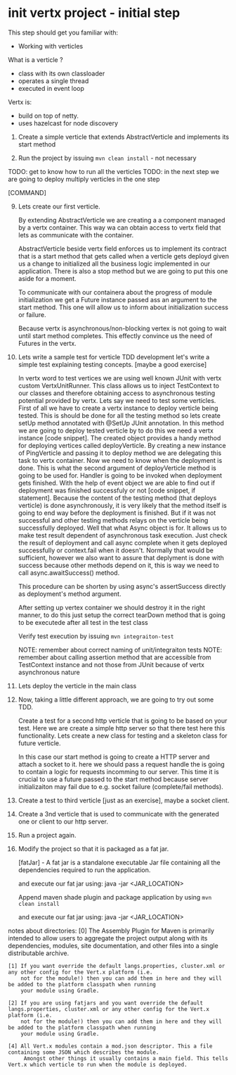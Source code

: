 # init vertx project - initial step

This step should get you familiar with:
* Working with verticles

What is a verticle ? 
* class with its own classloader
* operates a single thread
* executed in event loop

Vertx is:
* build on top of netty.
* uses hazelcast for node discovery

1. Create a simple verticle that extends AbstractVerticle and implements its start method

2. Run the project by issuing 
	``` mvn clean install ``` - not necessary

TODO: get to know how to run all the verticles
TODO: in the next step we are going to deploy multiply verticles in the one step
	
[COMMAND]

9. Lets create our first verticle. 
	
	By extending AbstractVerticle we are creating a
	a component managed by a vertx container. This way wa can obtain access to vertx field that lets as communicate 
	with the container. 

	AbstractVerticle beside vertx field enforces us to implement its contract that is a start method that gets
	called when a verticle gets deployd given us a change to initialized all the business logic implemented in our
	application. There is also a stop method but we are going to put this one aside for a moment. 

	To communicate with our containera about the progress of module initialization we get a Future instance passed
	ass an argument to the start method. This one will allow us to inform about initialization success or failure.

	Because vertx is asynchronous/non-blocking vertex is not going to wait until start method completes. This
	effectly convince us the need of Futures in the vertx.   


8. Lets write a sample test for verticle TDD development let's write a simple test explaining testing concepts. [maybe a good exercise]

	In vertx word to test vertices we are using well known JUnit with vertx custom VertxUnitRunner. This class allows us 
	to inject TestContext to our classes and therefore obtaining access to asynchronous testing potential provided by vertx.
	Lets say we need to test some verticles. First of all we have to create a vertx instance to deploy verticle being tested.
	This is should be done for all the testing method so lets create setUp method annotated with @SetUp JUnit annotation.
	In this method we are going to deploy tested verticle by to do this we need a vertx instance [code snippet]. The created
	object provides a handy method for deploying vertices called deployVerticle. By creating a new instance of PingVerticle and 
	passing it to deploy method we are delegating this task to vertx container. Now we need to know when the deployment is done. This is
	what the second argument of deployVerticle method is going to be used for. Handler is going to be invoked when 
	deployment gets finished. With the help of event object we are able to find out if deployment was finished successfuly or not 
	[code snippet, if statement]. Because the content of the testing method (that deploys verticle) is done asynchronously, it is 
	very likely that the method itself is going to end way before the deployment is finished. But if it was not successful and other
	testing methods relays on the verticle being successfully deployed. Well that what Async object is for. It allows us to make 
	test result dependent of asynchronous task execution. Just check the result of deployment and call async complete when it gets deployed 
	successfully or context.fail when it doesn't. Normally that would be sufficient, however we also want to assure that deplyment is
	done with success because other methods depend on it, this is way we need to call async.awaitSuccess() method.
	
	This procedure can be shorten by using async's assertSuccess directly as deployment's method argument.

	After setting up vertex container we should destroy it in the right manner, to do this just setup the correct tearDown method that is 
	going to be executede after all test in the test class

	Verify test execution by issuing 
	``` mvn integraiton-test ```

	NOTE: remember about correct naming of unit/integraiton tests
	NOTE: remember about calling assertion method that are accessible from TestContext instance and not those from JUnit
		because of vertx asynchronous nature

9. Lets deploy the verticle in the main class

9. Now, taking a little different approach, we are going to try out some TDD. 

	Create a test for a second http verticle that is going to be based on your test. Here we are create a simple http server so that there 
	test here this functionality. Lets create a new class for testing and a skeleton class for future verticle.
	
	In this case our start method is going to create a HTTP server and attach a socket to it.
	here we should pass a request handle the is going to contain a logic for requests incomming to our
	server. This time it is crucial to use a future passed to the start method because server initializaiton may fail due to
	e.g. socket failure (complete/fail methods).

10. Create a test to third verticle [just as an exercise], maybe a socket client.

11. Create a 3nd verticle that is used to communicate with the generated  one or client to our http server.

12. Run a project again.

13. Modify the project so that it is packaged as a fat jar.

	[fatJar] -  A fat jar is a standalone executable Jar file containing all the dependencies required to run the application.

	and execute our fat jar using:
	java -jar <JAR_LOCATION>

	Append maven shade plugin and package application by using 
	``` mvn clean install ```

	and execute our fat jar using:
	java -jar <JAR_LOCATION>

notes about directories: 
	[0] The Assembly Plugin for Maven is primarily intended to allow users to aggregate the project output along with its dependencies, modules, site 
		documentation, and other files into a single distributable archive.

	[1] If you want override the default langs.properties, cluster.xml or any other config for the Vert.x platform (i.e.
		not for the module!) then you can add them in here and they will be added to the platform classpath when running
		your module using Gradle.

	[2] If you are using fatjars and you want override the default langs.properties, cluster.xml or any other config for the Vert.x platform (i.e.
		not for the module!) then you can add them in here and they will be added to the platform classpath when running
		your module using Gradle.

	[4] All Vert.x modules contain a mod.json descriptor. This a file containing some JSON which describes the module.
		 Amongst other things it usually contains a main field. This tells Vert.x which verticle to run when the module is deployed.
